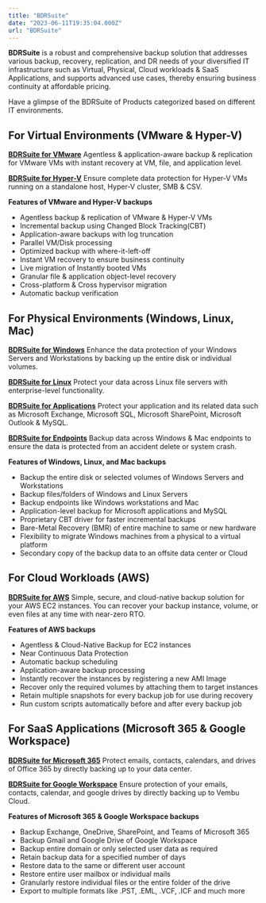 ```yaml
---
title: "BDRSuite"
date: "2023-06-11T19:35:04.000Z"
url: "BDRSuite"
---
```


**BDRSuite** is a robust and comprehensive backup solution that addresses various backup, recovery, replication, and DR needs of your diversified IT infrastructure such as Virtual, Physical, Cloud workloads & SaaS Applications, and supports advanced use cases, thereby ensuring business continuity at affordable pricing.

Have a glimpse of the BDRSuite of Products categorized based on different IT environments.

## **For Virtual Environments (VMware & Hyper-V)**

[**BDRSuite for VMware**](https://www.bdrsuite.com/vmware-backup/) Agentless & application-aware backup & replication for VMware VMs with instant recovery at VM, file, and application level.

[**BDRSuite for Hyper-V**](https://www.bdrsuite.com/hyper-v-backup/) Ensure complete data protection for Hyper-V VMs running on a standalone host, Hyper-V cluster, SMB & CSV.

**Features of VMware and Hyper-V backups**

- Agentless backup & replication of VMware & Hyper-V VMs
- Incremental backup using Changed Block Tracking(CBT)
- Application-aware backups with log truncation
- Parallel VM/Disk processing
- Optimized backup with where-it-left-off
- Instant VM recovery to ensure business continuity
- Live migration of Instantly booted VMs
- Granular file & application object-level recovery
- Cross-platform & Cross hypervisor migration
- Automatic backup verification

## **For Physical Environments (Windows, Linux, Mac)**

[**BDRSuite for Windows**](https://www.bdrsuite.com/windows-image-backup/) Enhance the data protection of your Windows Servers and Workstations by backing up the entire disk or individual volumes.

[**BDRSuite for Linux**](https://www.bdrsuite.com/vembu-backup-for-file-servers/) Protect your data across Linux file servers with enterprise-level functionality.

[**BDRSuite for Applications**](https://www.bdrsuite.com/vembu-backup-for-applications/) Protect your application and its related data such as Microsoft Exchange, Microsoft SQL, Microsoft SharePoint, Microsoft Outlook & MySQL.

[**BDRSuite for Endpoints**](https://www.bdrsuite.com/endpoint-backup/) Backup data across Windows & Mac endpoints to ensure the data is protected from an accident delete or system crash.

**Features of Windows, Linux, and Mac backups**

- Backup the entire disk or selected volumes of Windows Servers and Workstations
- Backup files/folders of Windows and Linux Servers
- Backup endpoints like Windows workstations and Mac
- Application-level backup for Microsoft applications and MySQL
- Proprietary CBT driver for faster incremental backups
- Bare-Metal Recovery (BMR) of entire machine to same or new hardware
- Flexibility to migrate Windows machines from a physical to a virtual platform
- Secondary copy of the backup data to an offsite data center or Cloud

## **For Cloud Workloads (AWS)**

[**BDRSuite for AWS**](https://www.bdrsuite.com/aws-backup/) Simple, secure, and cloud-native backup solution for your AWS EC2 instances. You can recover your backup instance, volume, or even files at any time with near-zero RTO.

**Features of AWS backups**

- Agentless & Cloud-Native Backup for EC2 instances
- Near Continuous Data Protection
- Automatic backup scheduling
- Application-aware backup processing
- Instantly recover the instances by registering a new AMI Image
- Recover only the required volumes by attaching them to target instances
- Retain multiple snapshots for every backup job for use during recovery
- Run custom scripts automatically before and after every backup job

## **For SaaS Applications (Microsoft 365 & Google Workspace)**

[**BDRSuite for Microsoft 365**](https://www.bdrsuite.com/office-365-backup/) Protect emails, contacts, calendars, and drives of Office 365 by directly backing up to your data center.

[**BDRSuite for Google Workspace**](https://www.bdrsuite.com/google-workspace-backup/) Ensure protection of your emails, contacts, calendar, and google drives by directly backing up to Vembu Cloud.

**Features of Microsoft 365 & Google Workspace backups**

- Backup Exchange, OneDrive, SharePoint, and Teams of Microsoft 365
- Backup Gmail and Google Drive of Google Workspace
- Backup entire domain or only selected user data as required
- Retain backup data for a specified number of days
- Restore data to the same or different user account
- Restore entire user mailbox or individual mails
- Granularly restore individual files or the entire folder of the drive
- Export to multiple formats like .PST, .EML, .VCF, .ICF and much more
